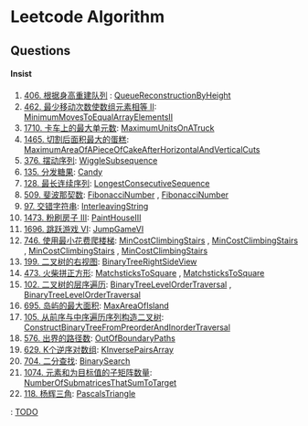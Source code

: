 # Leetcode Algorithm

## Questions

#### Insist

1. [406. 根据身高重建队列](https://leetcode.com/problems/queue-reconstruction-by-height/) : [QueueReconstructionByHeight](./src/main/java/com/inbetter/homework/leetcode/QueueReconstructionByHeight.java)
2. [462. 最少移动次数使数组元素相等 II](https://leetcode.com/problems/minimum-moves-to-equal-array-elements-ii/): [MinimumMovesToEqualArrayElementsII](./src/main/java/com/inbetter/homework/leetcode/MinimumMovesToEqualArrayElementsII.java)
3. [1710. 卡车上的最大单元数](https://leetcode.com/problems/maximum-units-on-a-truck/): [MaximumUnitsOnATruck](./src/main/java/com/inbetter/homework/leetcode/MaximumUnitsOnATruck.java)
4. [1465. 切割后面积最大的蛋糕](https://leetcode.com/problems/maximum-area-of-a-piece-of-cake-after-horizontal-and-vertical-cuts/): [MaximumAreaOfAPieceOfCakeAfterHorizontalAndVerticalCuts](./src/main/java/com/inbetter/homework/leetcode/MaximumAreaOfAPieceOfCakeAfterHorizontalAndVerticalCuts.java)
5. [376. 摆动序列](https://leetcode.com/problems/wiggle-subsequence/): [WiggleSubsequence](./src/main/java/com/inbetter/homework/leetcode/WiggleSubsequence.java)
6. [135. 分发糖果](https://leetcode.com/problems/candy/): [Candy](./src/main/java/com/inbetter/homework/leetcode/Candy.java)
7. [128. 最长连续序列](https://leetcode.com/problems/longest-consecutive-sequence/): [LongestConsecutiveSequence](./src/main/java/com/inbetter/homework/leetcode/LongestConsecutiveSequence.java)
8. [509. 斐波那契数](https://leetcode.com/problems/fibonacci-number/): [FibonacciNumber](./src/main/java/com/inbetter/homework/leetcode/FibonacciNumber.java) , [FibonacciNumber](./src/main/java/com/inbetter/homework/leetcode/FibonacciNumber2.java)
9. [97. 交错字符串](https://leetcode.com/problems/interleaving-string/): [InterleavingString](./src/main/java/com/inbetter/homework/leetcode/InterleavingString.java)
10. [1473. 粉刷房子 III](https://leetcode.com/problems/paint-house-iii/): [PaintHouseIII](./src/main/java/com/inbetter/homework/leetcode/PaintHouseIII.java)
11. [1696. 跳跃游戏 VI](https://leetcode.com/problems/jump-game-vi/): [JumpGameVI](./src/main/java/com/inbetter/homework/leetcode/JumpGameVI.java)
12. [746. 使用最小花费爬楼梯](https://leetcode.com/problems/min-cost-climbing-stairs/): [MinCostClimbingStairs](./src/main/java/com/inbetter/homework/leetcode/MinCostClimbingStairs.java) , [MinCostClimbingStairs](./src/main/java/com/inbetter/homework/leetcode/MinCostClimbingStairs2.java) , [MinCostClimbingStairs](./src/main/java/com/inbetter/homework/leetcode/MinCostClimbingStairs3.java) , [MinCostClimbingStairs](./src/main/java/com/inbetter/homework/leetcode/MinCostClimbingStairs4.java)
13. [199. 二叉树的右视图](https://leetcode.com/problems/binary-tree-right-side-view/): [BinaryTreeRightSideView](./src/main/java/com/inbetter/homework/leetcode/BinaryTreeRightSideView.java)
14. [473. 火柴拼正方形](https://leetcode.com/problems/matchsticks-to-square/): [MatchsticksToSquare](./src/main/java/com/inbetter/homework/leetcode/MatchsticksToSquare.java) , [MatchsticksToSquare](./src/main/java/com/inbetter/homework/leetcode/MatchsticksToSquare2.java)
15. [102. 二叉树的层序遍历](https://leetcode.com/problems/binary-tree-level-order-traversal/): [BinaryTreeLevelOrderTraversal](./src/main/java/com/inbetter/homework/leetcode/BinaryTreeLevelOrderTraversal.java) , [BinaryTreeLevelOrderTraversal](./src/main/java/com/inbetter/homework/leetcode/BinaryTreeLevelOrderTraversal2.java)
16. [695. 岛屿的最大面积](https://leetcode.com/problems/max-area-of-island/): [MaxAreaOfIsland](./src/main/java/com/inbetter/homework/leetcode/MaxAreaOfIsland.java)
17. [105. 从前序与中序遍历序列构造二叉树](https://leetcode.com/problems/construct-binary-tree-from-preorder-and-inorder-traversal/): [ConstructBinaryTreeFromPreorderAndInorderTraversal](./src/main/java/com/inbetter/homework/leetcode/ConstructBinaryTreeFromPreorderAndInorderTraversal.java)
18. [576. 出界的路径数](https://leetcode.com/problems/out-of-boundary-paths/): [OutOfBoundaryPaths](./src/main/java/com/inbetter/homework/leetcode/OutOfBoundaryPaths.java)
19. [629. K个逆序对数组](https://leetcode.com/problems/k-inverse-pairs-array/): [KInversePairsArray](./src/main/java/com/inbetter/homework/leetcode/KInversePairsArray.java)
20. [704. 二分查找](https://leetcode.cn/problems/binary-search/): [BinarySearch](./src/main/java/com/inbetter/homework/leetcode/BinarySearch.java)
21. [1074. 元素和为目标值的子矩阵数量](https://leetcode.cn/problems/number-of-submatrices-that-sum-to-target/): [NumberOfSubmatricesThatSumToTarget](./src/main/java/com/inbetter/homework/leetcode/NumberOfSubmatricesThatSumToTarget.java)
22. [118. 杨辉三角](https://leetcode.cn/problems/pascals-triangle/): [PascalsTriangle](./src/main/java/com/inbetter/homework/leetcode/PascalsTriangle.java)


: [TODO](./src/main/java/com/inbetter/homework/leetcode/TODO.java)